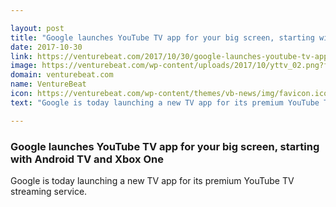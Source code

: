```yaml
---

layout: post
title: "Google launches YouTube TV app for your big screen, starting with Android TV and Xbox One"
date: 2017-10-30
link: https://venturebeat.com/2017/10/30/google-launches-youtube-tv-app-for-the-big-screen/
image: https://venturebeat.com/wp-content/uploads/2017/10/yttv_02.png?fit=780%2C455&strip=all
domain: venturebeat.com
name: VentureBeat
icon: https://venturebeat.com/wp-content/themes/vb-news/img/favicon.ico
text: "Google is today launching a new TV app for its premium YouTube TV streaming service."

---
```


### Google launches YouTube TV app for your big screen, starting with Android TV and Xbox One

Google is today launching a new TV app for its premium YouTube TV streaming service.